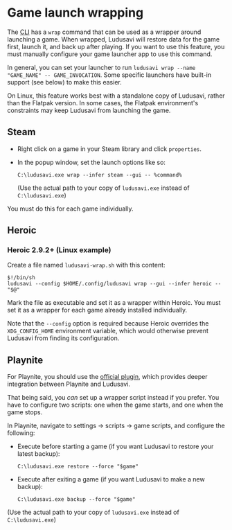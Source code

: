 # Game launch wrapping
The [CLI](/docs/help/command-line.md) has a `wrap` command that can be used as a wrapper around launching a game.
When wrapped, Ludusavi will restore data for the game first, launch it, and back up after playing.
If you want to use this feature, you must manually configure your game launcher app to use this command.

In general, you can set your launcher to run `ludusavi wrap --name "GAME_NAME" -- GAME_INVOCATION`.
Some specific launchers have built-in support (see below) to make this easier.

On Linux, this feature works best with a standalone copy of Ludusavi,
rather than the Flatpak version.
In some cases, the Flatpak environment's constraints may keep Ludusavi from launching the game.

## Steam
* Right click on a game in your Steam library and click `properties`.
* In the popup window, set the launch options like so:

  `C:\ludusavi.exe wrap --infer steam --gui -- %command%`

  (Use the actual path to your copy of `ludusavi.exe` instead of `C:\ludusavi.exe`)

You must do this for each game individually.

## Heroic
### Heroic 2.9.2+ (Linux example)
Create a file named `ludusavi-wrap.sh` with this content:

```
$!/bin/sh
ludusavi --config $HOME/.config/ludusavi wrap --gui --infer heroic -- "$@"
```

Mark the file as executable and set it as a wrapper within Heroic.
You must set it as a wrapper for each game already installed individually.

Note that the `--config` option is required because Heroic overrides the `XDG_CONFIG_HOME` environment variable,
which would otherwise prevent Ludusavi from finding its configuration.

## Playnite
For Playnite, you should use the [official plugin](https://github.com/mtkennerly/ludusavi-playnite),
which provides deeper integration between Playnite and Ludusavi.

That being said, you *can* set up a wrapper script instead if you prefer.
You have to configure two scripts:
one when the game starts, and one when the game stops.

In Playnite, navigate to settings -> scripts -> game scripts,
and configure the following:

* Execute before starting a game
  (if you want Ludusavi to restore your latest backup):
  ```
  C:\ludusavi.exe restore --force "$game"
  ```
* Execute after exiting a game
  (if you want Ludusavi to make a new backup):
  ```
  C:\ludusavi.exe backup --force "$game"
  ```

(Use the actual path to your copy of `ludusavi.exe` instead of `C:\ludusavi.exe`)
